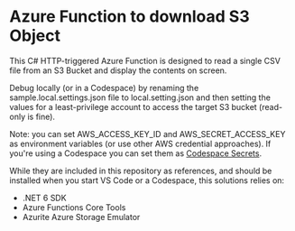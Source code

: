 # Azure Function to download S3 Object

This C# HTTP-triggered Azure Function is designed to read a single CSV file from an S3 Bucket and display the contents on screen.

Debug locally (or in a Codespace) by renaming the sample.local.settings.json file to local.setting.json and then setting the values for a least-privilege account to access the target S3 bucket (read-only is fine).

Note: you can set AWS_ACCESS_KEY_ID and AWS_SECRET_ACCESS_KEY as environment variables (or use other AWS credential approaches). If you're using a Codespace you can set them as [Codespace Secrets](https://docs.github.com/en/codespaces/managing-your-codespaces/managing-encrypted-secrets-for-your-codespaces).

While they are included in this repository as references, and should be installed when you start VS Code or a Codespace, this solutions relies on:

- .NET 6 SDK
- Azure Functions Core Tools
- Azurite Azure Storage Emulator
